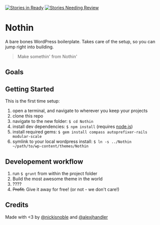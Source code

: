 [![Stories in Ready](https://badge.waffle.io/NickNobleWorks/Nothin.png?label=ready&title=Ready)](https://waffle.io/NickNobleWorks/Nothin)
[![Stories Needing Review](https://badge.waffle.io/NickNobleWorks/Nothin.png?label=needs%20review&title=Needs%20Review)](https://waffle.io/NickNobleWorks/Nothin)

Nothin
======

A bare bones WordPress boilerplate. Takes care of the setup, so you can jump right into building.

> Make somethin' from Nothin'

## Goals

## Getting Started

This is the first time setup:

1. open a terminal, and navigate to wherever you keep your projects
2. clone this repo
3. navigate to the new folder: `$ cd Nothin`
4. install dev dependencies: `$ npm install`  (requires [node.js]())
5. install required gems: `$ gem install compass autoprefixer-rails modular-scale`
6. symlink to your local wordpress install: `$ ln -s ../Nothin ~/path/to/wp-content/themes/Nothin`

## Developement workflow

1. run `$ grunt` from within the project folder
2. Build the most awesome theme in the world
3. ????
4. ~~Profit.~~ Give it away for free! (or not - we don't care!)

## Credits

Made with <3 by [@nickisnoble](http://twitter.com/nickisnoble) and [@alexjhandler](https://twitter.com/alexjhandler)
